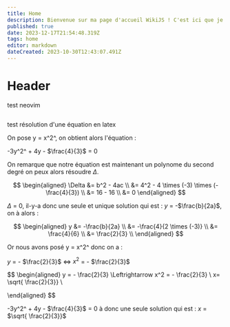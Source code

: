 ```yaml
---
title: Home
description: Bienvenue sur ma page d'accueil WikiJS ! C'est ici que je partage mes projets et mes tests. Je travaille dur pour vous offrir du contenu en français et en anglais. Explorez et découvrez !
published: true
date: 2023-12-17T21:54:48.319Z
tags: home
editor: markdown
dateCreated: 2023-10-30T12:43:07.491Z
---
```


# Header
test neovim 

```
``` 

test résolution d'une équation en latex

On pose y = x^2^, on obtient alors l'équation :

-3y^2^ + 4y - $\frac{4}{3}$ = 0

On remarque que notre équation est maintenant un polynome du second degré on peux alors résoudre  $\Delta$.

$$
\begin{aligned}
 \Delta &= b^2 - 4ac \\
  &= 4^2 - 4 \times (-3) \times (-\frac{4}{3}) \\
  &= 16 - 16 \\
  &= 0
\end{aligned}
$$

$\Delta$ = 0, il-y-a donc une seule et unique solution qui est : $y$ = -$\frac{b}{2a}$, on à alors :

$$
\begin{aligned}
 y &= -\frac{b}{2a} \\
   &= -\frac{4}{2 \times (-3)} \\
   &= \frac{4}{6} \\
   &= \frac{2}{3} \\
\end{aligned}
$$

Or nous avons posé y = x^2^ donc on a :

$y$ = - $\frac{2}{3}$ $\Leftrightarrow$ $x^2$ = - $\frac{2}{3}$

$$
\begin{aligned}
 y = - \frac{2}{3} \Leftrightarrow x^2 = - \frac{2}{3} \\
 x= \sqrt{ \frac{2}{3}} \\

\end{aligned}
$$

-3y^2^ + 4y - $\frac{4}{3}$ = 0 à donc une seule solution qui est : $x$ = $\sqrt{ \frac{2}{3}}$
